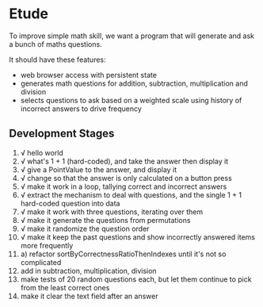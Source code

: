 # Etude

To improve simple math skill, we want a program that will generate and ask a bunch of maths questions.

It should have these features:

* web browser access with persistent state
* generates math questions for addition, subtraction, multiplication and division
* selects questions to ask based on a weighted scale using history of incorrect answers to drive frequency

## Development Stages

1. √ hello world
2. √ what's 1 + 1 (hard-coded), and take the answer then display it
3. √ give a PointValue to the answer, and display it
4. √ change so that the answer is only calculated on a button press
5. √ make it work in a loop, tallying correct and incorrect answers
6. √ extract the mechanism to deal with questions, and the single 1 + 1 hard-coded question into data
7. √ make it work with three questions, iterating over them
8. √ make it generate the questions from permutations
9. √ make it randomize the question order
10. √ make it keep the past questions and show incorrectly answered items more frequently
10. a) refactor sortByCorrectnessRatioThenIndexes until it's not so complicated
11. add in subtraction, multiplication, division
12. make tests of 20 random questions each, but let them continue to pick from the least correct ones
13. make it clear the text field after an answer